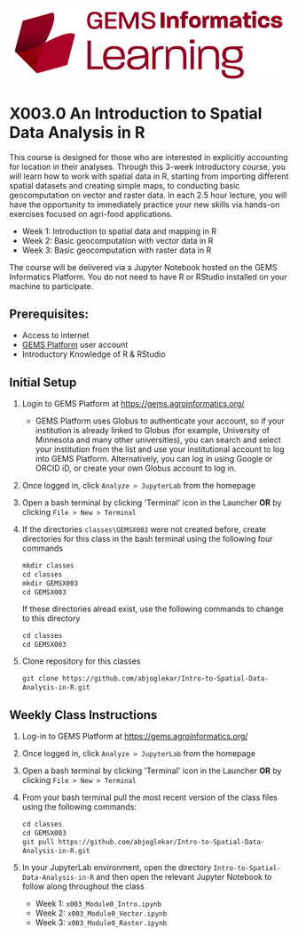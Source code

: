 <img src="images/GEMS Informatics Learning.png" width=600 alt="GEMS Learning Logo" title="GEMS Learning" />

# X003.0 An Introduction to Spatial Data Analysis in R

This course is designed for those who are interested in explicitly accounting for location in their analyses. Through this 3-week introductory course, you will learn how to work with spatial data in R, starting from importing different spatial datasets and creating simple maps, to conducting basic geocomputation on vector and raster data. In each 2.5 hour lecture, you will have the opportunity to immediately practice your new skills via hands-on exercises focused on agri-food applications. 

- Week 1: Introduction to spatial data and mapping in R
- Week 2: Basic geocomputation with vector data in R
- Week 3: Basic geocomputation with raster data in R 

The course will be delivered via a Jupyter Notebook hosted on the GEMS Informatics Platform. You do not need to have R or RStudio installed on your machine to participate.

## Prerequisites: 
- Access to internet
- [GEMS Platform](https://gems.agroinformatics.org/webui/#) user account
- Introductory Knowledge of R & RStudio  

## Initial Setup
1. Login to GEMS Platform at https://gems.agroinformatics.org/
    - GEMS Platform uses Globus to authenticate your account, so if your institution is already linked to Globus (for example, University of Minnesota and many other universities), you can search and select your institution from the list and use your institutional account to log into GEMS Platform. Alternatively, you can log in using Google or ORCID iD, or create  your own Globus account to log in.   

2. Once logged in, click `Analyze > JupyterLab` from the homepage

3. Open a bash terminal by clicking 'Terminal' icon in the Launcher **OR** by clicking `File > New > Terminal`

4. If the directories `classes\GEMSX003` were not created before, create directories for this class in the bash terminal using the following four commands  
    ```shell
    mkdir classes  
    cd classes  
    mkdir GEMSX003  
    cd GEMSX003
    ```  
    If these directories alread exist, use the following commands to change to this directory
    ```shell
    cd classes
    cd GEMSX003
    ```
    
5. Clone repository for this classes  
    ```shell
    git clone https://github.com/abjoglekar/Intro-to-Spatial-Data-Analysis-in-R.git
    ```

## Weekly Class Instructions

1. Log-in to GEMS Platform at https://gems.agroinformatics.org/

3. Once logged in, click `Analyze > JupyterLab` from the homepage

5. Open a bash terminal by clicking 'Terminal' icon in the Launcher **OR** by clicking `File > New > Terminal`

7. From your bash terminal pull the most recent version of the class files using the following commands:
    ```shell
    cd classes
    cd GEMSX003
    git pull https://github.com/abjoglekar/Intro-to-Spatial-Data-Analysis-in-R.git
    ```

5. In your JupyterLab environment, open the directory `Intro-to-Spatial-Data-Analysis-in-R` and then open the relevant Jupyter Notebook to follow along throughout the class
    - Week 1: `x003_Module0_Intro.ipynb`
    - Week 2: `x003_Module0_Vector.ipynb`
    - Week 3: `x003_Module0_Raster.ipynb`  

